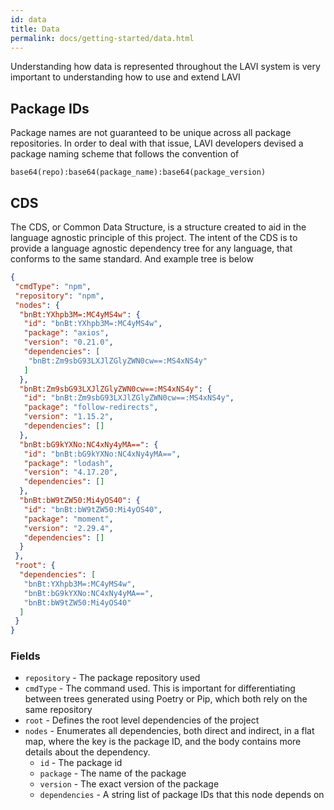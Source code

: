 ```yaml
---
id: data
title: Data
permalink: docs/getting-started/data.html
---
```


Understanding how data is represented throughout the LAVI system is very important to understanding how to use and extend LAVI

## Package IDs

Package names are not guaranteed to be unique across all package repositories. In order to deal with that issue, LAVI developers devised a package naming scheme that follows the convention of
```
base64(repo):base64(package_name):base64(package_version)
```

## CDS

The CDS, or Common Data Structure, is a structure created to aid in the language agnostic principle of this project. The intent of the CDS is to provide a language agnostic dependency tree for any language, that conforms to the same standard. And example tree is below

```json
{
 "cmdType": "npm",
 "repository": "npm",
 "nodes": {
  "bnBt:YXhpb3M=:MC4yMS4w": {
   "id": "bnBt:YXhpb3M=:MC4yMS4w",
   "package": "axios",
   "version": "0.21.0",
   "dependencies": [
    "bnBt:Zm9sbG93LXJlZGlyZWN0cw==:MS4xNS4y"
   ]
  },
  "bnBt:Zm9sbG93LXJlZGlyZWN0cw==:MS4xNS4y": {
   "id": "bnBt:Zm9sbG93LXJlZGlyZWN0cw==:MS4xNS4y",
   "package": "follow-redirects",
   "version": "1.15.2",
   "dependencies": []
  },
  "bnBt:bG9kYXNo:NC4xNy4yMA==": {
   "id": "bnBt:bG9kYXNo:NC4xNy4yMA==",
   "package": "lodash",
   "version": "4.17.20",
   "dependencies": []
  },
  "bnBt:bW9tZW50:Mi4yOS40": {
   "id": "bnBt:bW9tZW50:Mi4yOS40",
   "package": "moment",
   "version": "2.29.4",
   "dependencies": []
  }
 },
 "root": {
  "dependencies": [
   "bnBt:YXhpb3M=:MC4yMS4w",
   "bnBt:bG9kYXNo:NC4xNy4yMA==",
   "bnBt:bW9tZW50:Mi4yOS40"
  ]
 }
}
```

### Fields

* `repository` - The package repository used
* `cmdType` - The command used. This is important for differentiating between trees generated using Poetry or Pip, which both rely on the same repository
* `root` - Defines the root level dependencies of the project
* `nodes` - Enumerates all dependencies, both direct and indirect, in a flat map, where the key is the package ID, and the body contains more details about the dependency.
    * `id` - The package id
    * `package` - The name of the package
    * `version` - The exact version of the package
    * `dependencies` - A string list of package IDs that this node depends on